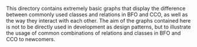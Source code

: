 This directory contains extremely basic graphs that display the difference between commonly used classes and relations in BFO and CCO, 
as well as the way they interact with each other. The aim of the graphs contained here is not to be directly used in development as 
design patterns, but to illustrate the usage of common combinations of relations and classes in BFO and CCO to newcomers. 

